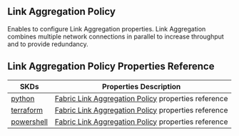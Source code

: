 ## Link Aggregation Policy
Enables to configure Link Aggregation properties. Link Aggregation combines multiple network connections in parallel to increase throughput and to provide redundancy.

## Link Aggregation Policy Properties Reference

| SKDs | Properties Description
| ---- | ------------------- |
| [python](https://github.com/CiscoDevNet/intersight-python/) | [Fabric Link Aggregation Policy](https://github.com/CiscoDevNet/intersight-python/tree/main/intersight/model/fabric_link_aggregation_policy.py) properties reference |                 |
| [terraform](https://github.com/CiscoDevNet/terraform-provider-intersight/) | [Fabric Link Aggregation Policy](https://registry.terraform.io/providers/CiscoDevNet/intersight/latest/docs/resources/fabric_link_aggregation_policy) properties reference |
| [powershell](https://github.com/CiscoDevNet/intersight-powershell/) | [Fabric Link Aggregation Policy](https://github.com/CiscoDevNet/intersight-powershell/blob/main/docs/New-IntersightFabricLinkAggregationPolicy.md) properties reference